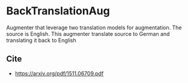 # BackTranslationAug

Augmenter that leverage two translation models for augmentation. The source is English. This augmenter translate source to German and translating it back to English

## Cite

- https://arxiv.org/pdf/1511.06709.pdf
